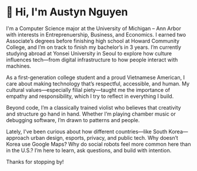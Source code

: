 # 👋 Hi, I'm Austyn Nguyen

I'm a Computer Science major at the University of Michigan – Ann Arbor with interests in Entreprenuership, Business, and Economics. I earned two Associate’s degrees before finishing high school at Howard Community College, and I’m on track to finish my bachelor’s in 3 years. I’m currently studying abroad at Yonsei University in Seoul to explore how culture influences tech—from digital infrastructure to how people interact with machines.

As a first-generation college student and a proud Vietnamese American, I care about making technology that’s respectful, accessible, and human. My cultural values—especially filial piety—taught me the importance of empathy and responsibility, which I try to reflect in everything I build.

Beyond code, I’m a classically trained violist who believes that creativity and structure go hand in hand. Whether I’m playing chamber music or debugging software, I’m drawn to patterns and people.

Lately, I’ve been curious about how different countries—like South Korea—approach urban design, esports, privacy, and public tech. Why doesn’t Korea use Google Maps? Why do social robots feel more common here than in the U.S.? I’m here to learn, ask questions, and build with intention.

Thanks for stopping by!

